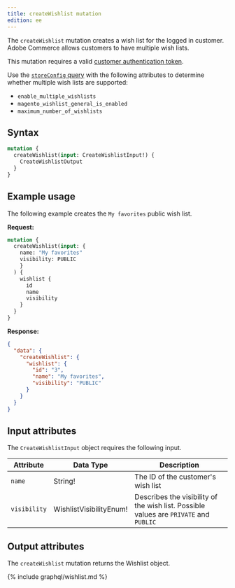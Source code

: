```yaml
---
title: createWishlist mutation
edition: ee
---
```


The `createWishlist` mutation creates a wish list for the logged in customer. Adobe Commerce allows customers to have multiple wish lists.

This mutation requires a valid [customer authentication token]({{page.baseurl}}/graphql/mutations/generate-customer-token.html).

<InlineAlert variant="info" slots="text" />

Use the [`storeConfig` query]({{page.baseurl}}/graphql/queries/store-config.html) with the following attributes to determine whether multiple wish lists are supported:

*  `enable_multiple_wishlists`
*  `magento_wishlist_general_is_enabled`
*  `maximum_number_of_wishlists`

## Syntax

```graphql
mutation {
  createWishlist(input: CreateWishlistInput!) {
    CreateWishlistOutput
  }
}
```

## Example usage

The following example creates the `My favorites` public wish list.

**Request:**

``` graphql
mutation {
  createWishlist(input: {
    name: "My favorites"
    visibility: PUBLIC
    }
  ) {
    wishlist {
      id
      name
      visibility
    }
  }
}
```

**Response:**

```json
{
  "data": {
    "createWishlist": {
      "wishlist": {
        "id": "3",
        "name": "My favorites",
        "visibility": "PUBLIC"
      }
    }
  }
}
```

## Input attributes

The `CreateWishlistInput` object requires the following input.

Attribute |  Data Type | Description
--- | --- | ---
`name` | String! | The ID of the customer's wish list
`visibility`| WishlistVisibilityEnum! | Describes the visibility of the wish list. Possible values are `PRIVATE` and `PUBLIC`

## Output attributes

The `createWishlist` mutation returns the Wishlist object.

{% include graphql/wishlist.md %}

